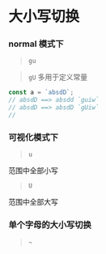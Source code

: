 <!--
 * @Author: hy
 * @Date: 2022-06-18 17:35:07
 * @LastEditors: hy
 * @Description:
 * @LastEditTime: 2022-06-18 18:29:38
 * @FilePath: /til/vim/vim_case_switch_operation.md
 * Copyright 2022 hy, All Rights Reserved.
 * 仅供学习使用~
-->

# 大小写切换

### normal 模式下

> `gu`

> `gU`
> 多用于定义常量

```javascript
const a = `absdD`;
// absdD ==> absdd `guiw`
// absdD ==> absdD `gUiw`
//
```

### 可视化模式下

> `u`

范围中全部小写

> `U`

范围中全部大写

### 单个字母的大小写切换

> `~`
